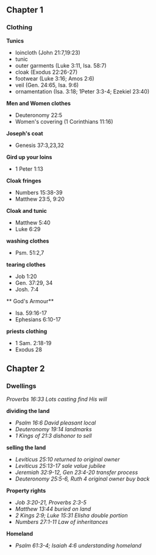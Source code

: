 ## Chapter 1
### Clothing
**Tunics**
- loincloth (John 21:7,19:23)
- tunic
- outer garments (Luke 3:11, Isa. 58:7)
- cloak (Exodus 22:26-27)
- footwear (Luke 3:16; Amos 2:6)
- veil (Gen. 24:65, Isa. 9:6)
- ornamentation (Isa. 3:18; 1Peter 3:3-4; Ezekiel 23:40)

**Men and Women clothes**
- Deuteronomy 22:5
- Women's covering (1 Corinthians 11:16)

**Joseph's coat**
- Genesis 37:3,23,32

**Gird up your loins**
- 1 Peter 1:13

**Cloak fringes**
- Numbers 15:38-39
- Matthew 23:5, 9:20

**Cloak and tunic**
- Matthew 5:40
- Luke 6:29

**washing clothes**
- Psm. 51:2,7

**tearing clothes**
- Job 1:20
- Gen. 37:29, 34
- Josh. 7:4

** God's Armour**
- Isa. 59:16-17
- Ephesians 6:10-17

**priests clothing**
- 1 Sam. 2:18-19
- Exodus 28

## Chapter 2
### Dwellings
*Proverbs 16:33 Lots casting find His will*

**dividing the land**
- *Psalm 16:6 David pleasant local*
- *Deuteronomy 19:14 landmarks*
- *1 Kings of 21:3 dishonor to sell*

**selling the land**
- *Leviticus 25:10 returned to original owner*
- *Leviticus 25:13-17 sale value jubilee*
- *Jeremiah 32:9-12, Gen 23:4-20 transfer process*
- *Deuteronomy 25:5-6, Ruth 4 original owner buy back*

**Property rights**
- *Job 3:20-21, Proverbs 2:3-5*
- *Matthew 13:44 buried on land*
- *2 Kings 2:9; Luke 15:31 Elisha double portion*
- *Numbers 27:1-11 Law of inheritances*

**Homeland**
- *Psalm 61:3-4; Isaiah 4:6 understanding homeland*


